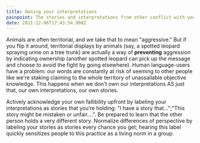 ```yaml
---
title: Owning your interpretations
painpoint: The stories and interpretations from other conflict with your reality
date: 2021-12-06T17:43:54.908Z
---
```

Animals are often territorial, and we take that to mean "aggressive." But if you flip it around, territorial displays by animals (say, a spotted leopard spraying urine on a tree trunk) are actually a way of **preventing** aggression by indicating ownership (another spotted leopard can pick up the message and choose to avoid the fight by going elsewhere). Human language-users have a problem: our words are constantly at risk of seeming to other people like we're staking claiming to the whole territory of unassailable objective knowledge. This happens when we don't own our interpretations AS just that, our own interpretations, our own stories. 

Actively acknowledge your own fallibility upfront by labeling your interpretations as stories that you’re holding: "I have a story that…";"This story might be mistaken or unfair….". Be prepared to learn that the other person holds a very different story. Normalize differences of perspective by labeling your stories as stories every chance you get; hearing this label quickly sensitizes people to this practice as a living norm in a group.